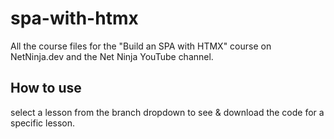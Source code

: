# spa-with-htmx
All the course files for the "Build an SPA with HTMX" course on NetNinja.dev and the Net Ninja YouTube channel.

## How to use
select a lesson from the branch dropdown to see & download the code for a specific lesson.
